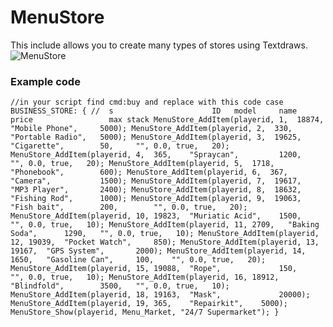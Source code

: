 # MenuStore
This include allows you to create many types of stores using Textdraws.
![MenuStore](https://i.imgur.com/gH1k6t4.jpg)


### Example code
`
//in your script find cmd:buy and replace with this code
case BUSINESS_STORE:
	    {
			//	s					   ID   model     name              price				  max stack
			MenuStore_AddItem(playerid, 1, 	18874, 	"Mobile Phone",		5000);
			MenuStore_AddItem(playerid, 2, 	330, 	"Portable Radio",	5000);
			MenuStore_AddItem(playerid, 3, 	19625, 	"Cigarette",		50,		"", 0.0, true,	 20);
			MenuStore_AddItem(playerid, 4, 	365, 	"Spraycan", 		1200,		"", 0.0, true,	 20);
			MenuStore_AddItem(playerid, 5, 	1718,	"Phonebook",		600);
			MenuStore_AddItem(playerid, 6, 	367, 	"Camera", 			1500);
			MenuStore_AddItem(playerid, 7, 	19617, 	"MP3 Player",		2400);
			MenuStore_AddItem(playerid, 8, 	18632, 	"Fishing Rod",		1000);
			MenuStore_AddItem(playerid, 9, 	19063, 	"Fish bait", 		200,		"", 0.0, true,	 20);
			MenuStore_AddItem(playerid, 10,	19823, 	"Muriatic Acid", 	1500,	"", 0.0, true,	 10);
			MenuStore_AddItem(playerid, 11, 2709, 	"Baking Soda", 		1290,	"", 0.0, true,	 10);
			MenuStore_AddItem(playerid, 12, 19039, 	"Pocket Watch", 	850);
			MenuStore_AddItem(playerid, 13, 19167, 	"GPS System", 		2000);
			MenuStore_AddItem(playerid, 14, 1650, 	"Gasoline Can", 	100,	"", 0.0, true,	 20);
			MenuStore_AddItem(playerid, 15, 19088, 	"Rope",		 		150,		"", 0.0, true,	 10);
			MenuStore_AddItem(playerid, 16, 18912, 	"Blindfold", 		3500,	"", 0.0, true,	 10);
			MenuStore_AddItem(playerid, 18, 19163, 	"Mask", 			20000);
			MenuStore_AddItem(playerid, 19, 365, 	"Repairkit", 	5000);
			MenuStore_Show(playerid, Menu_Market, "24/7 Supermarket");
		}
`
